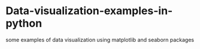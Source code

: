 # Data-visualization-examples-in-python
some examples of data visualization using matplotlib and seaborn packages
